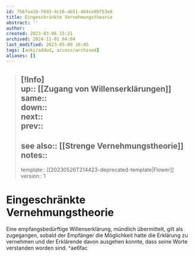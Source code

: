 ```yaml
---
id: 756faa1b-f693-4c16-ab51-464ce0bf53e8
title: Eingeschränkte Vernehmungstheorie
abstract: ''
author: 
created: 2023-03-06 15:21
archived: 2024-11-01 04:04
last_modified: 2023-05-09 16:45
tags: [anki/added, access/archived]
aliases: []
---
```


> [!Info]  
> up:: [[Zugang von Willenserklärungen]]  
> same::  
> down::  
> next::  
> prev::
> ---  
> see also:: [[Strenge Vernehmungstheorie]]  
> notes::
> ---
> template:: [[20230526T214423-deprecated-template|Flower]]  
> version:: 1 

# Eingeschränkte Vernehmungstheorie

Eine empfangsbedürftige Willenserklärung, mündlich übermittelt, gilt als zugegangen, sobald der Empfänger die Möglichkeit hatte die Erklärung zu vernehmen und der Erklärende davon ausgehen konnte, dass seine Worte verstanden worden sind. ^ae6fac

